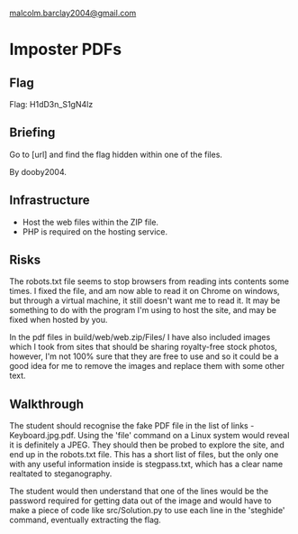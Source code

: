 malcolm.barclay2004@gmail.com

# Imposter PDFs

## Flag
Flag: H1dD3n_S1gN4lz

## Briefing
Go to [url] and find the flag hidden within one of the files.

By dooby2004.

## Infrastructure
- Host the web files within the ZIP file.
- PHP is required on the hosting service.

## Risks
The robots.txt file seems to stop browsers from reading ints contents some times. I fixed the file, and am now able to read it on Chrome on windows, but through a virtual machine, it still doesn't want me to read it. It may be something to do with the program I'm using to host the site, and may be fixed when hosted by you.

In the pdf files in build/web/web.zip/Files/ I have also included images which I took from sites that should be sharing royalty-free stock photos, however, I'm not 100% sure that they are free to use and so it could be a good idea for me to remove the images and replace them with some other text.

## Walkthrough
The student should recognise the fake PDF file in the list of links - Keyboard.jpg.pdf. Using the 'file' command on a Linux system would reveal it is definitely a JPEG. They should then be probed to explore the site, and end up in the robots.txt file. This has a short list of files, but the only one with any useful information inside is stegpass.txt, which has a clear name realtated to steganography.

The student would then understand that one of the lines would be the password required for getting data out of the image and would have to make a piece of code like src/Solution.py to use each line in the 'steghide' command, eventually extracting the flag.
